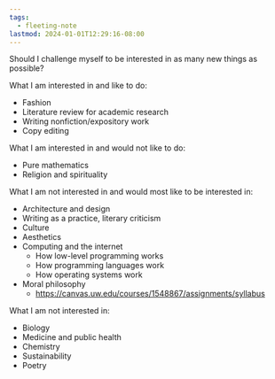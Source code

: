```yaml
---
tags:
  - fleeting-note
lastmod: 2024-01-01T12:29:16-08:00
---
```

Should I challenge myself to be interested in as many new things as possible?

What I am interested in and like to do:
- Fashion
- Literature review for academic research
- Writing nonfiction/expository work
- Copy editing

What I am interested in and would not like to do:
- Pure mathematics
- Religion and spirituality

What I am not interested in and would most like to be interested in:
- Architecture and design
- Writing as a practice, literary criticism
- Culture
- Aesthetics
- Computing and the internet
	- How low-level programming works
	- How programming languages work
	- How operating systems work
- Moral philosophy
	- https://canvas.uw.edu/courses/1548867/assignments/syllabus

What I am not interested in:
- Biology
- Medicine and public health
- Chemistry
- Sustainability
- Poetry